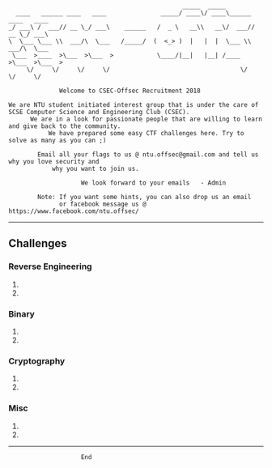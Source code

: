 ```

                                                _____  _____                     
  ____   ______ ____   ____               _____/ ____\/ ____\______ ____   ____  
_/ ___\ /  ___// __ \_/ ___\    ______   /  _ \   __\\   __\/  ___// __ \_/ ___\ 
\  \___ \___ \\  ___/\  \___   /_____/  (  <_> )  |   |  |  \___ \\  ___/\  \___ 
 \___  >____  >\___  >\___  >            \____/|__|   |__| /____  >\___  >\___  >
     \/     \/     \/     \/                                    \/     \/     \/ 

              Welcome to CSEC-Offsec Recruitment 2018

We are NTU student initiated interest group that is under the care of SCSE Computer Science and Engineering Club (CSEC).
      We are in a look for passionate people that are willing to learn and give back to the community.
           We have prepared some easy CTF challenges here. Try to solve as many as you can ;)

		Email all your flags to us @ ntu.offsec@gmail.com and tell us why you love security and 
			why you want to join us.

                    We look forward to your emails   - Admin

        Note: If you want some hints, you can also drop us an email 
              or facebook message us @ https://www.facebook.com/ntu.offsec/
```

------------------------------------------------------------------------------------
## Challenges

### Reverse Engineering

1.
2. 

### Binary

1.
2.

###  Cryptography

1.
2.

###  Misc

1.
2.

-------------------------------------------------------------------------------------

                        End



